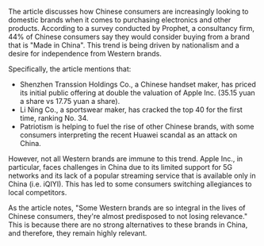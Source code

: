 The article discusses how Chinese consumers are increasingly looking to domestic brands when it comes to purchasing electronics and other products. According to a survey conducted by Prophet, a consultancy firm, 44% of Chinese consumers say they would consider buying from a brand that is "Made in China". This trend is being driven by nationalism and a desire for independence from Western brands.

Specifically, the article mentions that:

* Shenzhen Transsion Holdings Co., a Chinese handset maker, has priced its initial public offering at double the valuation of Apple Inc. (35.15 yuan a share vs 17.75 yuan a share).
* Li Ning Co., a sportswear maker, has cracked the top 40 for the first time, ranking No. 34.
* Patriotism is helping to fuel the rise of other Chinese brands, with some consumers interpreting the recent Huawei scandal as an attack on China.

However, not all Western brands are immune to this trend. Apple Inc., in particular, faces challenges in China due to its limited support for 5G networks and its lack of a popular streaming service that is available only in China (i.e. iQIYI). This has led to some consumers switching allegiances to local competitors.

As the article notes, "Some Western brands are so integral in the lives of Chinese consumers, they're almost predisposed to not losing relevance." This is because there are no strong alternatives to these brands in China, and therefore, they remain highly relevant.